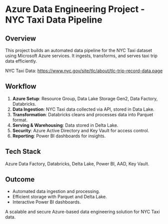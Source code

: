 # Azure Data Engineering Project - NYC Taxi Data Pipeline

## Overview
This project builds an automated data pipeline for the NYC Taxi dataset using Microsoft Azure services. It ingests, transforms, and serves taxi trip data efficiently.

NYC Taxi Data: https://www.nyc.gov/site/tlc/about/tlc-trip-record-data.page

## Workflow
1. **Azure Setup**: Resource Group, Data Lake Storage Gen2, Data Factory, Databricks.
2. **Data Ingestion**: NYC Taxi data collected via API, stored in Data Lake.
3. **Transformation**: Databricks cleans and processes data into Parquet format.
4. **Serving & Warehousing**: Data stored in Delta Lake.
5. **Security**: Azure Active Directory and Key Vault for access control.
6. **Reporting**: Power BI dashboards for insights.

## Tech Stack
Azure Data Factory, Databricks, Delta Lake, Power BI, AAD, Key Vault.

## Outcome
- Automated data ingestion and processing.
- Efficient storage with Parquet and Delta Lake.
- Interactive Power BI dashboards.

A scalable and secure Azure-based data engineering solution for NYC Taxi data.
